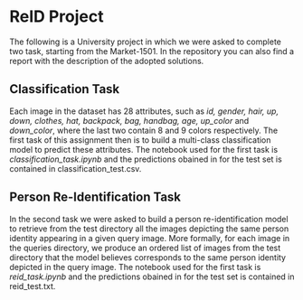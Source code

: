 # ReID Project
The following is a University project in which we were asked to complete two task, starting from the Market-1501. In the repository you can also find a report with the description of the adopted solutions.
## Classification Task
Each image in the dataset has 28 attributes, such as *id, gender, hair, up, down, clothes, hat, backpack, bag, handbag, age, up_color* and *down_color*, where the last two contain 8 and 9 colors respectively. The first task of this assignment then is to build a
multi-class classification model to predict these attributes.
The notebook used for the first task is *classification_task.ipynb* and the predictions obained in for the test set is contained in classification_test.csv.
## Person Re-Identification Task
In the second task we were asked to build a person re-identification model to retrieve from the test directory all the images depicting the same person identity appearing in a given query image. More formally, for each image in the queries directory, we produce an ordered list of images from the test directory that the model believes corresponds to the same person identity depicted in the query image.
The notebook used for the first task is *reid_task.ipynb* and the predictions obained in for the test set is contained in reid_test.txt.
